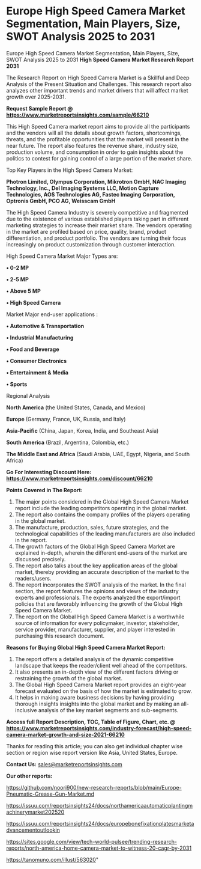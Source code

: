 # Europe High Speed Camera Market Segmentation, Main Players, Size, SWOT Analysis 2025 to 2031
Europe High Speed Camera Market Segmentation, Main Players, Size, SWOT Analysis 2025 to 2031
<strong>High Speed Camera Market Research Report 2031</strong>

The Research Report on High Speed Camera Market is a Skillful and Deep Analysis of the Present Situation and Challenges. This research report also analyzes other important trends and market drivers that will affect market growth over 2025-2031.

<strong>Request Sample Report @ <a href=https://www.marketreportsinsights.com/sample/66210>https://www.marketreportsinsights.com/sample/66210</a></strong>

This High Speed Camera market report aims to provide all the participants and the vendors will all the details about growth factors, shortcomings, threats, and the profitable opportunities that the market will present in the near future. The report also features the revenue share, industry size, production volume, and consumption in order to gain insights about the politics to contest for gaining control of a large portion of the market share.

Top Key Players in the High Speed Camera Market:

<strong>Photron Limited, Olympus Corporation, Mikrotron GmbH, NAC Imaging Technology, Inc., Del Imaging Systems LLC, Motion Capture Technologies, AOS Technologies AG, Fastec Imaging Corporation, Optronis GmbH, PCO AG, Weisscam GmbH</strong>

The High Speed Camera Industry is severely competitive and fragmented due to the existence of various established players taking part in different marketing strategies to increase their market share. The vendors operating in the market are profiled based on price, quality, brand, product differentiation, and product portfolio. The vendors are turning their focus increasingly on product customization through customer interaction.

High Speed Camera Market Major Types are:

<strong>• 0-2 MP

• 2-5 MP

• Above 5 MP

• High Speed Camera</strong>

Market Major end-user applications :

<strong>• Automotive & Transportation

• Industrial Manufacturing

• Food and Beverage

• Consumer Electronics

• Entertainment & Media

• Sports</strong>

Regional Analysis

</u><strong><b>North America</b></strong> (the United States, Canada, and Mexico)

<strong><b>Europe </b></strong>(Germany, France, UK, Russia, and Italy)

<strong><b>Asia-Pacific</b></strong> (China, Japan, Korea, India, and Southeast Asia)

<strong><b>South America</b></strong> (Brazil, Argentina, Colombia, etc.)

<strong><b>The Middle East and Africa</b></strong> (Saudi Arabia, UAE, Egypt, Nigeria, and South Africa)

<strong>Go For Interesting Discount Here: <a href=https://www.marketreportsinsights.com/discount/66210>https://www.marketreportsinsights.com/discount/66210</a></strong>

<strong>Points Covered in The Report:</strong>
<ol>
  <li>The major points considered in the Global High Speed Camera Market report include the leading competitors operating in the global market.</li>
  <li>The report also contains the company profiles of the players operating in the global market.</li>
  <li>The manufacture, production, sales, future strategies, and the technological capabilities of the leading manufacturers are also included in the report.</li>
  <li>The growth factors of the Global High Speed Camera Market are explained in-depth, wherein the different end-users of the market are discussed precisely.</li>
  <li>The report also talks about the key application areas of the global market, thereby providing an accurate description of the market to the readers/users.</li>
  <li>The report incorporates the SWOT analysis of the market. In the final section, the report features the opinions and views of the industry experts and professionals. The experts analyzed the export/import policies that are favorably influencing the growth of the Global High Speed Camera Market.</li>
  <li>The report on the Global High Speed Camera Market is a worthwhile source of information for every policymaker, investor, stakeholder, service provider, manufacturer, supplier, and player interested in purchasing this research document.</li>
</ol>
<strong>Reasons for Buying Global High Speed Camera Market Report:</strong>

<ol>
  <li>The report offers a detailed analysis of the dynamic competitive landscape that keeps the reader/client well ahead of the competitors.</li>
  <li>It also presents an in-depth view of the different factors driving or restraining the growth of the global market.</li>
  <li>The Global High Speed Camera Market report provides an eight-year forecast evaluated on the basis of how the market is estimated to grow.</li>
  <li>It helps in making aware business decisions by having providing thorough insights insights into the global market and by making an all-inclusive analysis of the key market segments and sub-segments.</li>
</ol>
<strong>Access full Report Description, TOC, Table of Figure, Chart, etc. @ <a href=https://www.marketreportsinsights.com/industry-forecast/high-speed-camera-market-growth-and-size-2021-66210>https://www.marketreportsinsights.com/industry-forecast/high-speed-camera-market-growth-and-size-2021-66210</a></strong>


Thanks for reading this article; you can also get individual chapter wise section or region wise report version like Asia, United States, Europe.

<strong>Contact Us:</strong>
sales@marketreportsinsights.com

<strong>Our other reports:</strong>

<a href=https://github.com/noori900/new-research-reports/blob/main/Europe-Pneumatic-Grease-Gun-Market.md>https://github.com/noori900/new-research-reports/blob/main/Europe-Pneumatic-Grease-Gun-Market.md</a>

<a href=https://issuu.com/reportsinsights24/docs/northamericaautomaticplantingmachinerymarket202520>https://issuu.com/reportsinsights24/docs/northamericaautomaticplantingmachinerymarket202520</a>

<a href=https://issuu.com/reportsinsights24/docs/europebonefixationplatesmarketadvancementoutlookin>https://issuu.com/reportsinsights24/docs/europebonefixationplatesmarketadvancementoutlookin</a>

<a href=https://sites.google.com/view/tech-world-pulsee/trending-research-reports/north-america-home-camera-market-to-witness-20-cagr-by-2031>https://sites.google.com/view/tech-world-pulsee/trending-research-reports/north-america-home-camera-market-to-witness-20-cagr-by-2031</a>

<a href=https://tanomuno.com/illust/563020>https://tanomuno.com/illust/563020</a>"
